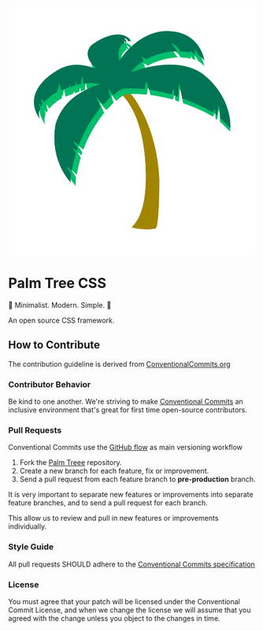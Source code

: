 ![Palm Tree CSS's Logo](./public/assets/img/logo.svg "Palm Tree CSS's Logo")

# Palm Tree CSS

🌴 Minimalist. Modern. Simple. 🌴 

An open source CSS framework. 

## How to Contribute

The contribution guideline is derived from [ConventionalCommits.org](https://www.conventionalcommits.org/)

### Contributor Behavior

Be kind to one another. We're striving to make [Conventional Commits](https://www.conventionalcommits.org/) an inclusive environment that's great for first time open-source contributors.

### Pull Requests

Conventional Commits use the [GitHub flow](https://guides.github.com/introduction/flow/) as main versioning workflow

1. Fork the [Palm Treee](https://github.com/adonyssantos/palm-treee-css) repository.
2. Create a new branch for each feature, fix or improvement.
3. Send a pull request from each feature branch to **pre-production** branch.

It is very important to separate new features or improvements into separate feature branches, and to send a pull request for each branch.

This allow us to review and pull in new features or improvements individually.

### Style Guide

All pull requests SHOULD adhere to the [Conventional Commits specification](https://conventionalcommits.org/)

### License

You must agree that your patch will be licensed under the Conventional Commit License, and when we change the license we will assume that you agreed with the change unless you object to the changes in time.
